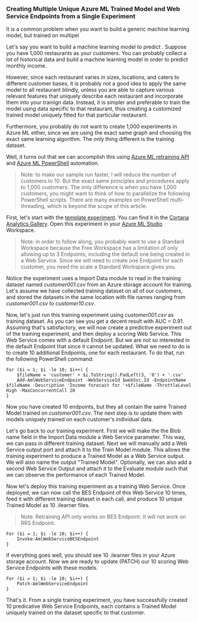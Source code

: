 ### Creating Multiple Unique Azure ML Trained Model and Web Service Endpoints from a Single Experiment

It is a common problem when you want to build a generic machine learning model, but trained on multipel

Let's say you want to build a machine learning model to predict . Suppose you have 1,000 restaurants as your customers. You can probably collect a lot of historical data and build a machine learning model in order to predict monthly income. 

However, since each restaurant varies in sizes, locations, and caters to different customer bases, it is probably not a good idea to apply the same model to all restaurant blindly, unless you are able to capture various relevant features that uniquely describe each restaurant and incorporate them into your trainign data. Instead, it is simpler and preferable to train the model using data specific to that restaurant, thus creating a customized trained model uniquely fitted for that particular restaurant. 

Furthermore, you probably do not want to create 1,000 experiments in Azure ML either, since we are using the exact same graph and choosing the exact same learning algorithm. The only thing different is the training dataset. 

Well, it turns out that we can accomplish this using [Azure ML retraining API](https://azure.microsoft.com/en-us/documentation/articles/machine-learning-retrain-models-programmatically/) and [Azure ML PowerShell](https://github.com/hning86/azuremlps) automation.
> Note: to make our sample run faster, I will reduce the number of customers to 10. But the exact same principles and procedures apply to 1,000 customers. The only difference is when you have 1,000 customers, you might want to think of how to parallelize the following PowerShell scripts. There are many examples on PowerShell multi-threading, which is beyond the scope of this article.   

First, let's start with the [template experiment](http://gallery.cortanaanalytics.com). You can find it in the [Cortana Analytics Gallery](http://gallery.cortanaanalytics.com). Open this experiment in your [Azure ML Studio](https://studio.azureml.net) Workspace. 

> Note: in order to follow along, you probably want to use a Standard Workspace because the Free Workspace has a limitation of only allowing up to 3 Endpoints, including the default one being created in a Web Service. Since we will need to create one Endpoint for each customer, you need the scale a Standard Workspace gives you.

Notice the experiment uses a Import Data module to read in the training dataset named _customer001.csv_ from an Azure storage account for training. Let's assume we have collected training dataset on all of our customers, and stored the datasets in the same location with file names ranging from _customer001.csv_ to _customer10.csv_.

Now, let's just run this training experiment using _customer001.csv_ as training dataset. As you can see you get a decent result with AUC = 0.91. Assuming that's satisfactory, we will now create a predictive experiment out of the training experiment, and then deploy a scoring Web Service. This Web Service comes with a default Endpoint. But we are not so interested in the default Endpoint that since it cannot be updated. What we need to do is to create 10 additional Endpoints, one for each restaurant. To do that, run the following PowerShell command:

	For ($i = 1; $i -le 10; $i++) {
		$fileName = 'customer' + $i.ToString().PadLeft(3, '0') + '.csv'
		Add-AmlWebServiceEndpoint -WebServiceId $webSvc.Id -EndpointName $fileName -Description 'Income forecast for '+$fileName -ThrottleLevel High -MaxConcurrentCall 20
	}

Now you have created 10 endpoints, but they all contain the same Trained Model trained on _customer001.csv_. The next step is to update them with models uniquely trained on each customer's individual data.

Let's go back to our training experiment. First we will make the the Blob name field in the Import Data module a Web Service parameter. This way, we can pass in different training dataset. Next we will manually add a Web Service output port and attach it to the Train Model module. This allows the training experiment to produce a Trained Model as a Web Service output. We will also name the output "Trained Model". Optionally, we can also add a second Web Service Output and attach it to the Evaluate module such that we can observe the performance of each Trained Model. 

Now let's deploy this training experiment as a training Web Service. Once deployed, we can now call the BES Endpoint of this Web Service 10 times, feed it with different training dataset in each call, and produce 10 unique Trained Model as 10 .ilearner files.

> Note: Retraining API only works on BES Endpoint. It will not work on RRS Endpoint.

	For ($i = 1; $i -le 10; $i++) {
		Invoke-AmlWebServiceBESEndpoint
	}

If everything goes well, you should see 10 .ilearner files in your Azure storage account. Now we are ready to update (PATCH) our 10 scoring Web Service Endpoints with these models.

	For ($i = 1; $i -le 10; $i++) {
		Patch-AmlWebServiceEndpoint
	}

That's it. From a single training experiment, you have successfully created 10 predicative Web Service Endpoints, each contains a Trained Model uniquely trained on the dataset specific to that customer.